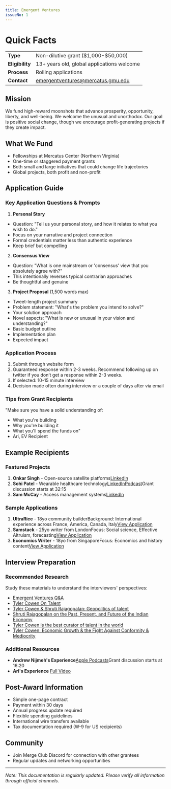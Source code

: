 ```yaml
---
title: Emergent Ventures
issueNo: 1
---
```


# **Quick Facts**
| |  |
| --- | :--- |
| **Type** | Non-dilutive grant (\$1,000-\$50,000) |
| **Eligibility** | 13+ years old, global applications welcome |
| **Process** | Rolling applications |
| **Contact** | [emergentventures@mercatus.gmu.edu](mailto:emergentventures@mercatus.gmu.edu) |

## **Mission**

We fund high-reward moonshots that advance prosperity, opportunity, liberty, and well-being. We welcome the unusual and unorthodox. Our goal is positive social change, though we encourage profit-generating projects if they create impact.

## **What We Fund**

- Fellowships at Mercatus Center (Northern Virginia)
- One-time or staggered payment grants
- Both small and large initiatives that could change life trajectories
- Global projects, both profit and non-profit

## **Application Guide**

### **Key Application Questions & Prompts**

1. **Personal Story**

  - Question: "Tell us your personal story, and how it relates to what you wish to do."
  - Focus on your narrative and project connection
  - Formal credentials matter less than authentic experience
  - Keep brief but compelling
2. **Consensus View**

  - Question: "What is one mainstream or 'consensus' view that you absolutely agree with?"
  - This intentionally reverses typical contrarian approaches
  - Be thoughtful and genuine
3. **Project Proposal** (1,500 words max)

  - Tweet-length project summary
  - Problem statement: "What's the problem you intend to solve?"
  - Your solution approach
  - Novel aspects: "What is new or unusual in your vision and understanding?"
  - Basic budget outline
  - Implementation plan
  - Expected impact

### **Application Process**

1. Submit through website form
2. Guaranteed response within 2-3 weeks. Recommend following up on twitter if you don’t get a response within 2-3 weeks.
3. If selected: 10-15 minute interview
4. Decision made often during interview or a couple of days after via email

### **Tips from Grant Recipients**

"Make sure you have a solid understanding of:

- What you're building
- Why you're building it
- What you'll spend the funds on"
- Ari, EV Recipient

## **Example Recipients**

### **Featured Projects**

1. **Onkar Singh** - Open-source satellite platforms[LinkedIn](https://www.linkedin.com/in/ionkarbatra/)
2. **Sohi Patel** - Wearable healthcare technology[LinkedIn](https://www.linkedin.com/in/sohipatel/)[Podcast](https://podcasts.apple.com/us/podcast/ep-1-sohi-patel/id1746801467?i=1000655840945)Grant discussion starts at 32:15
3. **Sam McCay** - Access management systems[LinkedIn](https://www.linkedin.com/in/sam-mccay/)

### **Sample Applications**

1. **UltraRice** - 18yo community builderBackground: International experience across France, America, Canada, Italy[View Application](https://docs.google.com/document/d/1YLNsHfNs1S3LzcAHQ6kdbl7f3dXUVMUUmhFJOmmgZSk/edit?tab=t.0)
2. **Samstack** - 25yo writer from LondonFocus: Social science, Effective Altruism, forecasting[View Application](https://docs.google.com/document/d/1cO8Zg4MMIC7nMMF0E6G7aIvzpiaVU1osa-e465FBX-E/edit?tab=t.0)
3. **Economics Writer** - 18yo from SingaporeFocus: Economics and history content[View Application](https://docs.google.com/document/d/1-LLy37-9UWi29EBe51cz26LcoLbxrmC7dFWknaYvb1I/edit?tab=t.0)

## **Interview Preparation**

### **Recommended Research**

Study these materials to understand the interviewers' perspectives:

- [Emergent Ventures Q&A](https://www.samstack.io/p/emergent-ventures-faq)
- [Tyler Cowen On Talent](https://www.youtube.com/watch?v=vTZMjxJBW8A)
- [Tyler Cowen & Shruti Rajagopalan: Geopolitics of talent](https://www.youtube.com/watch?v=7F3TsMQQzRc)
- [Shruti Rajagopalan on the Past, Present, and Future of the Indian Economy](https://www.mercatus.org/macro-musings/shruti-rajagopalan-past-present-and-future-indian-economy)
- [Tyler Cowen is the best curator of talent in the world](https://www.tonykulesa.com/p/tyler-cowen-is-the-best-curator-of)
- [Tyler Cowen: Economic Growth & the Fight Against Conformity & Mediocrity](https://www.youtube.com/watch?v=7Grseeycor4)

### **Additional Resources**

- **Andrew Nijmeh's Experience**[Apple Podcasts](https://podcasts.apple.com/us/podcast/ep-2-andrew-nijmeh/id1746801467?i=1000656452158)Grant discussion starts at 16:20
- **Ari's Experience** [Full Video](https://www.loom.com/share/e30fb6f714de4cf3a9ea296ac53568c0)

## **Post-Award Information**

- Simple one-page contract
- Payment within 30 days
- Annual progress update required
- Flexible spending guidelines
- International wire transfers available
- Tax documentation required (W-9 for US recipients)

## **Community**

- Join Merge Club Discord for connection with other grantees
- Regular updates and networking opportunities

* * *

_Note: This documentation is regularly updated. Please verify all information through official channels._